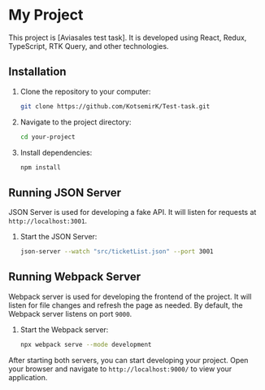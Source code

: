 # My Project

This project is [Aviasales test task]. It is developed using React, Redux, TypeScript, RTK Query, and other technologies.

## Installation

1. Clone the repository to your computer:

    ```bash
    git clone https://github.com/KotsemirK/Test-task.git
    ```

2. Navigate to the project directory:

    ```bash
    cd your-project
    ```

3. Install dependencies:

    ```bash
    npm install
    ```

## Running JSON Server

JSON Server is used for developing a fake API. It will listen for requests at `http://localhost:3001`.

1. Start the JSON Server:

    ```bash
    json-server --watch "src/ticketList.json" --port 3001
    ```

## Running Webpack Server

Webpack server is used for developing the frontend of the project. It will listen for file changes and refresh the page as needed. By default, the Webpack server listens on port `9000`.

1. Start the Webpack server:

    ```bash
    npx webpack serve --mode development
    ```

After starting both servers, you can start developing your project. Open your browser and navigate to `http://localhost:9000/` to view your application.
